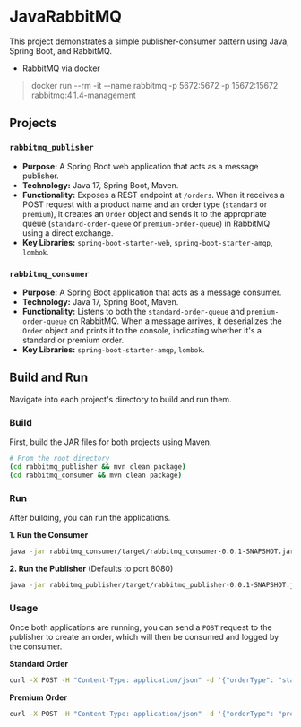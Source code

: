 # JavaRabbitMQ

This project demonstrates a simple publisher-consumer pattern using Java, Spring Boot, and RabbitMQ.

* RabbitMQ via docker
> docker run --rm -it --name rabbitmq -p 5672:5672 -p 15672:15672 rabbitmq:4.1.4-management

## Projects

### `rabbitmq_publisher`
*   **Purpose:** A Spring Boot web application that acts as a message publisher.
*   **Technology:** Java 17, Spring Boot, Maven.
*   **Functionality:** Exposes a REST endpoint at `/orders`. When it receives a POST request with a product name and an order type (`standard` or `premium`), it creates an `Order` object and sends it to the appropriate queue (`standard-order-queue` or `premium-order-queue`) in RabbitMQ using a direct exchange.
*   **Key Libraries:** `spring-boot-starter-web`, `spring-boot-starter-amqp`, `lombok`.

### `rabbitmq_consumer`
*   **Purpose:** A Spring Boot application that acts as a message consumer.
*   **Technology:** Java 17, Spring Boot, Maven.
*   **Functionality:** Listens to both the `standard-order-queue` and `premium-order-queue` on RabbitMQ. When a message arrives, it deserializes the `Order` object and prints it to the console, indicating whether it's a standard or premium order.
*   **Key Libraries:** `spring-boot-starter-amqp`, `lombok`.

## Build and Run

Navigate into each project's directory to build and run them.

### Build

First, build the JAR files for both projects using Maven.

```bash
# From the root directory
(cd rabbitmq_publisher && mvn clean package)
(cd rabbitmq_consumer && mvn clean package)
```

### Run

After building, you can run the applications.

**1. Run the Consumer**
```bash
java -jar rabbitmq_consumer/target/rabbitmq_consumer-0.0.1-SNAPSHOT.jar
```

**2. Run the Publisher** (Defaults to port 8080)
```bash
java -jar rabbitmq_publisher/target/rabbitmq_publisher-0.0.1-SNAPSHOT.jar
```

### Usage

Once both applications are running, you can send a `POST` request to the publisher to create an order, which will then be consumed and logged by the consumer.

**Standard Order**
```bash
curl -X POST -H "Content-Type: application/json" -d '{"orderType": "standard", "product": "MyStandardProduct"}' http://localhost:8080/orders
```

**Premium Order**
```bash
curl -X POST -H "Content-Type: application/json" -d '{"orderType": "premium", "product": "MyPremiumProduct"}' http://localhost:8080/orders
```
